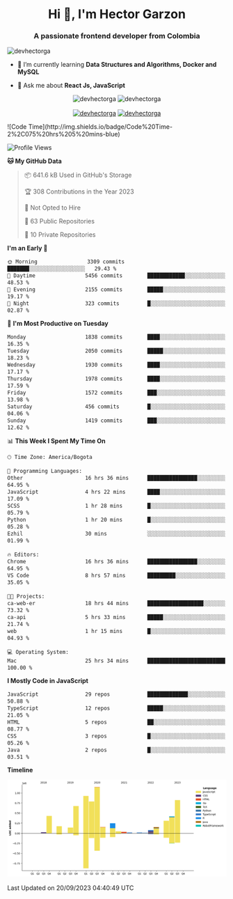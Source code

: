 <h1 align="center">Hi 👋, I'm Hector Garzon</h1>
<h3 align="center">A passionate frontend developer from Colombia</h3>

<p align="left"> <img src="https://komarev.com/ghpvc/?username=devhectorga" alt="devhectorga" /> </p>

- 🌱 I’m currently learning **Data Structures and Algorithms, Docker and MySQL**

- 💬 Ask me about **React Js, JavaScript**

<p align="center"> <img src="https://github-readme-stats.vercel.app/api?username=devhectorga&count_private=true&show_icons=true" alt="devhectorga" /> <img src="https://github-readme-stats.vercel.app/api/top-langs/?username=devhectorga&layout=compact" alt="devhectorga" /></p>

<p align="center">
<a href="https://twitter.com/devhectorga" target="blank"><img align="center" src="https://cdn.jsdelivr.net/npm/simple-icons@3.0.1/icons/twitter.svg" alt="devhectorga" height="20" width="20" /></a>
<a href="https://linkedin.com/in/devhectorga" target="blank"><img align="center" src="https://cdn.jsdelivr.net/npm/simple-icons@3.0.1/icons/linkedin.svg" alt="devhectorga" height="20" width="20" /></a>
</p>
<!--START_SECTION:waka-->
![Code Time](http://img.shields.io/badge/Code%20Time-2%2C075%20hrs%205%20mins-blue)

![Profile Views](http://img.shields.io/badge/Profile%20Views-6-blue)

**🐱 My GitHub Data** 

> 📦 641.6 kB Used in GitHub's Storage 
 > 
> 🏆 308 Contributions in the Year 2023
 > 
> 🚫 Not Opted to Hire
 > 
> 📜 63 Public Repositories 
 > 
> 🔑 10 Private Repositories 
 > 
**I'm an Early 🐤** 

```text
🌞 Morning                3309 commits        ███████░░░░░░░░░░░░░░░░░░   29.43 % 
🌆 Daytime                5456 commits        ████████████░░░░░░░░░░░░░   48.53 % 
🌃 Evening                2155 commits        █████░░░░░░░░░░░░░░░░░░░░   19.17 % 
🌙 Night                  323 commits         █░░░░░░░░░░░░░░░░░░░░░░░░   02.87 % 
```
📅 **I'm Most Productive on Tuesday** 

```text
Monday                   1838 commits        ████░░░░░░░░░░░░░░░░░░░░░   16.35 % 
Tuesday                  2050 commits        █████░░░░░░░░░░░░░░░░░░░░   18.23 % 
Wednesday                1930 commits        ████░░░░░░░░░░░░░░░░░░░░░   17.17 % 
Thursday                 1978 commits        ████░░░░░░░░░░░░░░░░░░░░░   17.59 % 
Friday                   1572 commits        ███░░░░░░░░░░░░░░░░░░░░░░   13.98 % 
Saturday                 456 commits         █░░░░░░░░░░░░░░░░░░░░░░░░   04.06 % 
Sunday                   1419 commits        ███░░░░░░░░░░░░░░░░░░░░░░   12.62 % 
```


📊 **This Week I Spent My Time On** 

```text
🕑︎ Time Zone: America/Bogota

💬 Programming Languages: 
Other                    16 hrs 36 mins      ████████████████░░░░░░░░░   64.95 % 
JavaScript               4 hrs 22 mins       ████░░░░░░░░░░░░░░░░░░░░░   17.09 % 
SCSS                     1 hr 28 mins        █░░░░░░░░░░░░░░░░░░░░░░░░   05.79 % 
Python                   1 hr 20 mins        █░░░░░░░░░░░░░░░░░░░░░░░░   05.28 % 
Ezhil                    30 mins             ░░░░░░░░░░░░░░░░░░░░░░░░░   01.99 % 

🔥 Editors: 
Chrome                   16 hrs 36 mins      ████████████████░░░░░░░░░   64.95 % 
VS Code                  8 hrs 57 mins       █████████░░░░░░░░░░░░░░░░   35.05 % 

🐱‍💻 Projects: 
ca-web-er                18 hrs 44 mins      ██████████████████░░░░░░░   73.32 % 
ca-api                   5 hrs 33 mins       █████░░░░░░░░░░░░░░░░░░░░   21.74 % 
web                      1 hr 15 mins        █░░░░░░░░░░░░░░░░░░░░░░░░   04.93 % 

💻 Operating System: 
Mac                      25 hrs 34 mins      █████████████████████████   100.00 % 
```

**I Mostly Code in JavaScript** 

```text
JavaScript               29 repos            █████████████░░░░░░░░░░░░   50.88 % 
TypeScript               12 repos            █████░░░░░░░░░░░░░░░░░░░░   21.05 % 
HTML                     5 repos             ██░░░░░░░░░░░░░░░░░░░░░░░   08.77 % 
CSS                      3 repos             █░░░░░░░░░░░░░░░░░░░░░░░░   05.26 % 
Java                     2 repos             █░░░░░░░░░░░░░░░░░░░░░░░░   03.51 % 
```



**Timeline**

![Lines of Code chart](https://raw.githubusercontent.com/devHectorGa/devHectorGa/master/assets/bar_graph.png)


 Last Updated on 20/09/2023 04:40:49 UTC
<!--END_SECTION:waka-->
